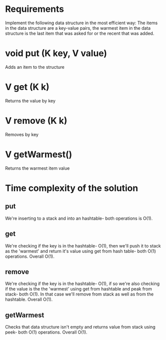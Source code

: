 # Requirements 
Implement the following data structure in the most efficient way:
The items in the data structure are a key-value pairs, the warmest item in the data structure is the last item that was asked for or the recent that was added.
# void put (K key, V value)
Adds an item to the structure
# V get (K k)
Returns the value by key
# V remove (K k)
Removes by key
# V getWarmest()
Returns the warmest item value

#

# Time complexity of the solution
## put 
We're inserting to a stack and into an hashtable- both operations is O(1).
## get
We're checking if the key is in the hashtable- O(1), then we'll push it to stack as the 'warmest' and return it's value using get from hash table- both O(1) operations. Overall O(1).
## remove
We're checking if the key is in the hashtable- O(1), if so we're also checking if the value is the the 'warmest' using get from hashtable and peak from stack- both O(1). In that case we'll remove from stack as well as from the hashtable. Overall O(1).
## getWarmest
Checks that data structure isn't empty and returns value from stack using peek- both O(1) operations. Overall O(1).
